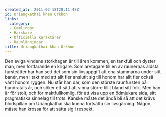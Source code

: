 ```yaml
---
created_at: '2011-02-18T20:11:48Z'
id: Uriangkathai khan Orkhon
links:
  category:
  - Gamlingar
  - Härskare
  - Officiella karaktärer
  - Raunlänningar
title: Uriangkathai khan Orkhon
---
```


Den eviga vindens storkhagan är till åren kommen, en tankfull och dyster man, men fortfarande en
krigare. Som arvtagare till en av raunernas äldsta fursteätter har han sett det som sin livsuppgift
att ena stammarna under sitt banér, men i takt med att allt fler anslutit sig till honom har allt
fler också vänt honom ryggen. Nu står han där, som den störste raunfursten på hundratals år, och
söker ett sätt att vinna större tillit bland sitt folk. Men han är för stolt, och för
maktfullkomlig, för att visa upp en ödmjukare sida, sitt pragmatiska sinnelag till trots. Kanske
måste det ändå bli så att det krävs blodspillan om Uriangkathai ska kunna fortsätta sin livsgärning.
Någon måste han krossa för att sätta sig i respekt.